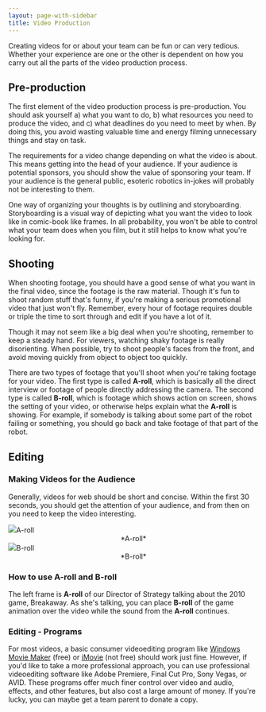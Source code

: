 ```yaml
---
layout: page-with-sidebar
title: Video Production
---
```

Creating videos for or about your team can be fun or can very tedious. Whether your experience are one or the other is dependent on how you carry out all the parts of the video production process.
 
## Pre-production
The first element of the video production process is pre-production. You should ask yourself a) what you want to do, b) what resources you need to produce the video, and c) what deadlines do you need to meet by when. By doing this, you avoid wasting valuable time and energy filming unnecessary things and stay on task.  

The requirements for a video change depending on what the video is about.  This means getting into the head of your audience.  If your audience is potential sponsors, you should show the value of sponsoring your team.  If your audience is the general public, esoteric robotics in-jokes will probably not be interesting to them.

One way of organizing your thoughts is by outlining and storyboarding.  Storyboarding is a visual way of depicting what you want the video to look like in comic-book like frames.  In all probability, you won't be able to control what your team does when you film, but it still helps to know what you're looking for.
 
## Shooting
When shooting footage, you should have a good sense of what you want in the final video, since the footage is the raw material.  Though it's fun to shoot random stuff that's funny, if you're making a serious promotional video that just won't fly.  Remember, every hour of footage requires double or triple the time to sort through and edit if you have a lot of it.  

Though it may not seem like a big deal when you're shooting, remember to keep a steady hand.  For viewers, watching shaky footage is really disorienting.  When possible, try to shoot people's faces from the front, and avoid moving quickly from object to object too quickly.

There are two types of footage that you'll shoot when you're taking footage for your video.  The first type is called **A-roll**, which is basically all the direct interview or footage of people directly addressing the camera.  The second type is called **B-roll**, which is footage which shows action on screen, shows the setting of your video, or otherwise helps explain what the **A-roll** is showing.  For example, if somebody is talking about some part of the robot failing or something, you should go back and take footage of that part of the robot. 
 
## Editing

### Making Videos for the Audience
Generally, videos for web should be short and concise.  Within the first 30 seconds, you should get the attention of your audience, and from then on you need to keep the video interesting.  

<div markdown="1" class="row">
<div class="span4">
<img src="/img/tutorials/videoproduction/unger.png">A-roll</img>
<div style="text-align: center">*A-roll*</div>
</div>
<div class="span4 offset1">
<img src="/img/tutorials/videoproduction/field.png">B-roll</img>
<div style="text-align: center">*B-roll*</div>
</div>
</div>

### How to use A-roll and B-roll
The left frame is **A-roll** of our Director of Strategy talking about the 2010 game, Breakaway.  As she's talking, you can place **B-roll** of the game animation over the video while the sound from the **A-roll** continues. 

### Editing - Programs
For most videos, a basic consumer videoediting program like [Windows Movie Maker](http://windows.microsoft.com/en-US/windows-live/movie-maker-get-started) (free) or [iMovie](http://www.apple.com/ilife/imovie/) (not free) should work just fine.  However, if you'd like to take a more professional approach, you can use professional videoediting software like Adobe Premiere, Final Cut Pro, Sony Vegas, or AVID.  These programs offer much finer control over video and audio, effects, and other features, but also cost a large amount of money.  If you're lucky, you can maybe get a team parent to donate a copy.
